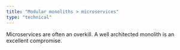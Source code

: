 ```yaml
---
title: "Modular monoliths > microservices"
type: "technical"
---
```


Microservices are often an overkill. A well architected monolith is an excellent compromise.
